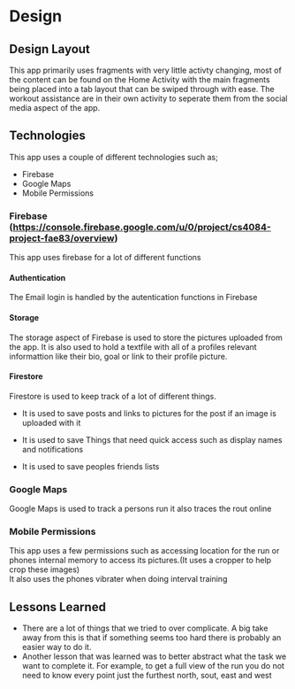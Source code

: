 # Design
## Design Layout
This app primarily uses fragments with very little activty changing, most of the content can be found on the Home Activity with the main fragments being placed into a tab layout that can be swiped through with ease. The workout assistance are in their own activity to seperate them from the social media aspect of the app.
## Technologies
This app uses a couple of different technologies such as;
* Firebase
* Google Maps
* Mobile Permissions

### Firebase (https://console.firebase.google.com/u/0/project/cs4084-project-fae83/overview)
This app uses firebase for a lot of different functions
#### Authentication
The Email login is handled by the autentication functions in Firebase
#### Storage
The storage aspect of Firebase is used to store the pictures uploaded from the app. It is also used to hold a textfile with all of a profiles relevant informattion like their bio, goal or link to their profile picture.
#### Firestore
Firestore is used to keep track of a lot of different things.  
* It is used to save posts and links to pictures for the post if an image is uploaded with it

* It is used to save Things that need quick access such as display names and notifications

* It is used to save peoples friends lists

### Google Maps
Google Maps is used to track a persons run it also traces the rout online
### Mobile Permissions
This app uses a few permissions such as accessing location for the run or phones internal memory to access its pictures.(It uses a cropper to help crop these images)  
It also uses the phones vibrater when doing interval training

## Lessons Learned
* There are a lot of things that we tried to over complicate. A big take away from this is that if something seems too hard there is probably an easier way to do it.
* Another lesson that was learned was to better abstract what the task we want to complete it. For example, to get a full view of the run you do not need to know every point just the furthest north, sout, east and west
